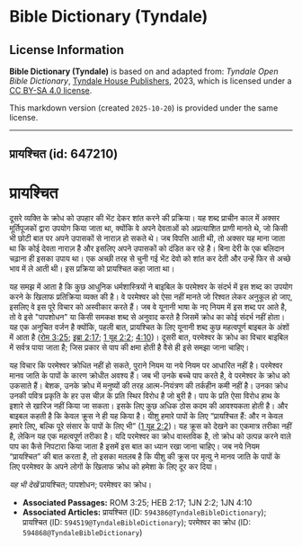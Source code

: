 # Bible Dictionary (Tyndale)

## License Information

**Bible Dictionary (Tyndale)** is based on and adapted from: _Tyndale Open Bible Dictionary_, [Tyndale House Publishers](https://tyndaleopenresources.com/), 2023, which is licensed under a [CC BY-SA 4.0 license](https://creativecommons.org/licenses/by-sa/4.0/legalcode.en).

This markdown version (created `2025-10-20`) is provided under the same license.



--------------------------------

## प्रायश्चित (id: 647210)

प्रायश्चित
==========

दूसरे व्यक्ति के क्रोध को उपहार की भेंट देकर शांत करने की प्रक्रिया। यह शब्द प्राचीन काल में अक्सर मूर्तिपूजकों द्वारा उपयोग किया जाता था, क्योंकि वे अपने देवताओं को अप्रत्याशित प्राणी मानते थे, जो किसी भी छोटी बात पर अपने उपासकों से नाराज़ हो सकते थे। जब विपत्ति आती थी, तो अक्सर यह माना जाता था कि कोई देवता नाराज़ है और इसलिए अपने उपासकों को दंडित कर रहे है। बिना देरी के एक बलिदान चढ़ाना ही इसका उपाय था। एक अच्छी तरह से चुनी गई भेंट देवो को शांत कर देती और उन्हें फिर से अच्छे भाव में ले आती थी। इस प्रक्रिया को प्रायश्चित कहा जाता था।

यह समझ में आता है कि कुछ आधुनिक धर्मशास्त्रियों ने बाइबिल के परमेश्वर के संदर्भ में इस शब्द का उपयोग करने के खिलाफ प्रतिक्रिया व्यक्त की है। वे परमेश्वर को ऐसा नहीं मानते जो रिश्वत लेकर अनुकूल हो जाए, इसलिए वे इस पूरे विचार को अस्वीकार करते हैं। जब वे यूनानी भाषा के नए नियम में इस शब्द पर आते है, तो वे इसे "पापशोधन" या किसी समकक्ष शब्द से अनुवाद करते है जिसमें क्रोध का कोई संदर्भ नहीं होता। यह एक अनुचित वर्जन है क्योंकि, पहली बात, प्रायश्चित के लिए यूनानी शब्द कुछ महत्वपूर्ण बाइबल के अंशों में आता है ([रोम 3:25](https://ref.ly/Rom3:25); [इब्रा 2:17](https://ref.ly/Heb2:17); [1 यूह 2:2](https://ref.ly/1John2:2); [4:10](https://ref.ly/1John4:10))। दूसरी बात, परमेश्वर के क्रोध का विचार बाइबिल में सर्वत्र पाया जाता है; जिस प्रकार से पाप की क्षमा होती है वैसे ही इसे समझा जाना चाहिए।

यह विचार कि परमेश्वर क्रोधित नहीं हो सकते, पुराने नियम या नये नियम पर आधारित नहीं है। परमेश्वर मानव जाति के पापों के कारण क्रोधीत अवश्य हैं। जब भी उनके बच्चे पाप करते है, वे परमेश्वर के क्रोध को उकसाते हैं। बेशक, उनके क्रोध में मनुष्यों की तरह आत्म\-नियंत्रण की तर्कहीन कमी नहीं है। उनका क्रोध उनकी पवित्र प्रकृति के हर उस चीज़ के प्रति स्थिर विरोध है जो बुरी है। पाप के प्रति ऐसा विरोध हाथ के इशारे से खारिज नहीं किया जा सकता। इसके लिए कुछ अधिक ठोस कदम की आवश्यकता होती है। और बाइबल कहती है कि केवल क्रूस ने ही यह किया है। यीशु हमारे पापों के लिए “प्रायश्चित हैं: और न केवल हमारे लिए, बल्कि पूरे संसार के पापों के लिए भी” ([1 यूह 2:2](https://ref.ly/1John2:2))। यह क्रूस को देखने का एकमात्र तरीका नहीं है, लेकिन यह एक महत्वपूर्ण तरीका है। यदि परमेश्वर का क्रोध वास्तविक है, तो क्रोध को उत्पन्न करने वाले पाप का कैसे निपटारा किया जाता है इसमें इस बात का ध्यान रखा जाना चाहिए। जब नये नियम “प्रायश्चित” की बात करता है, तो इसका मतलब है कि यीशु की क्रूस पर मृत्यु ने मानव जाति के पापों के लिए परमेश्वर के अपने लोगों के खिलाफ क्रोध को हमेशा के लिए दूर कर दिया।

*यह भी देखें* प्रायश्चित; पापशोधन; परमेश्वर का क्रोध।

* **Associated Passages:** ROM 3:25; HEB 2:17; 1JN 2:2; 1JN 4:10
* **Associated Articles:** प्रायश्चित (ID: `594386@TyndaleBibleDictionary`); प्रायश्चित (ID: `594519@TyndaleBibleDictionary`); परमेश्वर का क्रोध (ID: `594868@TyndaleBibleDictionary`)

